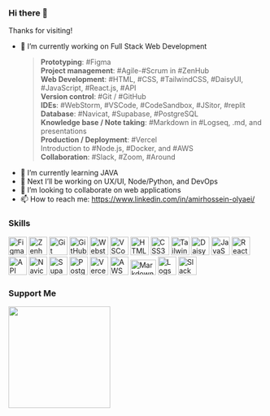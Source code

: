 ### Hi there 👋

Thanks for visiting!  

- 🔭 I’m currently working on Full Stack Web Development
  > **Prototyping**: #Figma  
  > **Project management**: #Agile-#Scrum in #ZenHub  
  > **Web Development**: #HTML, #CSS, #TailwindCSS, #DaisyUI, #JavaScript, #React.js, #API  
  > **Version control**: #Git / #GitHub  
  > **IDEs**: #WebStorm, #VSCode, #CodeSandbox, #JSitor, #replit  
  > **Database**: #Navicat, #Supabase, #PostgreSQL  
  > **Knowledge base / Note taking**: #Markdown in #Logseq, .md, and presentations  
  > **Production / Deployment**: #Vercel  
  > Introduction to #Node.js, #Docker, and #AWS  
  > **Collaboration**: #Slack, #Zoom, #Around
- 🌱 I’m currently learning JAVA
- 🔭 Next I’ll be working on UX/UI, Node/Python, and DevOps
- 👯 I’m looking to collaborate on web applications
- 📫 How to reach me: https://www.linkedin.com/in/amirhossein-olyaei/

### Skills

<p align="left">
<a href="https://www.figma.com/" target="_blank" rel="noreferrer"><img src="https://raw.githubusercontent.com/danielcranney/readme-generator/main/public/icons/skills/figma-colored.svg" width="36" height="36" alt="Figma" title="Figma" /></a>
<a href="https://www.zenhub.com/" target="_blank" rel="noreferrer"><img src="https://i.imgur.com/U97xgKq.png" width="36" height="36" alt="Zenhub" title="Zenhub" /></a>
<a href="https://git-scm.com/" target="_blank" rel="noreferrer"><img src="https://raw.githubusercontent.com/danielcranney/readme-generator/main/public/icons/skills/git-colored.svg" width="36" height="36" alt="Git" title="Git" /></a>
<a href="https://github.com" target="_blank" rel="noreferrer"><img src="https://i.imgur.com/XlPIRaG.png" width="36" height="36" alt="GitHub" title="GitHub" /></a>
<a href="https://www.jetbrains.com/webstorm/" target="_blank" rel="noreferrer"><img src="https://github.com/AmirhosseinOlyaei/AmirhosseinOlyaei/assets/20806019/7be8f6af-6928-4bf2-a2d9-f1cbe358aac6" width="36" height="36" alt="Webstorm" title="Webstorm" /></a>
<a href="https://code.visualstudio.com" target="_blank" rel="noreferrer"><img src="https://github.com/AmirhosseinOlyaei/AmirhosseinOlyaei/assets/20806019/92fc6718-3770-475f-b7f6-09693dda2515" width="36" height="36" alt="VSCode" title="VSCode" /></a>
<a href="https://www.w3schools.com/html/default.asp" target="_blank" rel="noreferrer"><img src="https://raw.githubusercontent.com/danielcranney/readme-generator/main/public/icons/skills/html5-colored.svg" width="36" height="36" alt="HTML5" title="HTML" /></a>
<a href="https://www.w3schools.com/css/" target="_blank" rel="noreferrer"><img src="https://raw.githubusercontent.com/danielcranney/readme-generator/main/public/icons/skills/css3-colored.svg" width="36" height="36" alt="CSS3" title="CSS" /></a>
<a href="https://tailwindcss.com/" target="_blank" rel="noreferrer"><img src="https://raw.githubusercontent.com/danielcranney/readme-generator/main/public/icons/skills/tailwindcss-colored.svg" width="36" height="36" alt="TailwindCSS" title="TailwindCSS" /></a>
<a href="https://daisyui.com/" target="_blank" rel="noreferrer"><img src="https://github.com/AmirhosseinOlyaei/AmirhosseinOlyaei/assets/20806019/374c1630-57bf-4d07-a1d7-920ceb75c276" width="36" height="36" alt="DaisyUI" title="DaisyUI" /></a>
<a href="https://www.w3schools.com/js/" target="_blank" rel="noreferrer"><img src="https://raw.githubusercontent.com/danielcranney/readme-generator/main/public/icons/skills/javascript-colored.svg" width="36" height="36" alt="JavaScript" title="JavaScript" /></a>
<a href="https://react.dev/" target="_blank" rel="noreferrer"><img src="https://raw.githubusercontent.com/danielcranney/readme-generator/main/public/icons/skills/react-colored.svg" width="36" height="36" alt="React" title="React" /></a>
<a href="https://www.redhat.com/en/topics/api/what-is-a-rest-api" target="_blank" rel="noreferrer"><img src="https://github.com/AmirhosseinOlyaei/AmirhosseinOlyaei/assets/20806019/33760bb7-4abf-4e8a-9601-b73fb75d984d" width="36" height="36" alt="API" title="API" /></a>
<a href="https://navicat.com/" target="_blank" rel="noreferrer"><img src="https://github.com/AmirhosseinOlyaei/AmirhosseinOlyaei/assets/20806019/9c2dfc21-5462-492f-abd5-ca95c5a9fcb5" width="36" height="36" alt="Navicat" title="Navicat" /></a>
<a href="https://app.supabase.com/" target="_blank" rel="noreferrer"><img src="https://raw.githubusercontent.com/danielcranney/readme-generator/main/public/icons/skills/supabase-colored.svg" width="36" height="36" alt="Supabase" title="Supabase" /></a>
<a href="https://www.postgresql.org/" target="_blank" rel="noreferrer"><img src="https://raw.githubusercontent.com/danielcranney/readme-generator/main/public/icons/skills/postgresql-colored.svg" width="36" height="36" alt="PostgreSQL" title="PostgreSQL" /></a>
<a href="https://vercel.com" target="_blank" rel="noreferrer"><img src="https://github.com/AmirhosseinOlyaei/AmirhosseinOlyaei/assets/20806019/7fe34e36-a5aa-4eb5-8a2c-6b0473c12792" width="36" height="36" alt="Vercel" title="Vercel" /></a>
<a href="https://aws.amazon.com/" target="_blank" rel="noreferrer"><img src="https://github.com/AmirhosseinOlyaei/AmirhosseinOlyaei/assets/20806019/8dc46915-b409-4dcc-b503-4b8159f3b8df" width="36" height="36" alt="AWS" title="AWS-Cloud-Practitioner" /></a>
<a href="https://www.markdownguide.org/" target="_blank" rel="noreferrer"><img src="https://github.com/AmirhosseinOlyaei/AmirhosseinOlyaei/assets/20806019/e4ef57e4-cb5d-4f29-bf23-4c10a4e3c6bb" width="50" height="30" alt="Markdown" title="Markdown" /></a>
<a href="https://logseq.com/" target="_blank" rel="noreferrer"><img src="https://github.com/AmirhosseinOlyaei/AmirhosseinOlyaei/assets/20806019/6594517f-68f3-41da-adce-c4875ed638e9" width="36" height="36" alt="Logseq" title="Logseq" /></a>
<a href="https://slack.com/" target="_blank" rel="noreferrer"><img src="https://github.com/AmirhosseinOlyaei/AmirhosseinOlyaei/assets/20806019/2f1ab7b4-49cd-4de2-b632-7b3c001fad97" width="36" height="36" alt="Slack" title="Slack" /></a>
</p>

### Support Me

<a href="https://www.buymeacoffee.com/amirolyaei"><img src="https://cdn.buymeacoffee.com/buttons/v2/default-yellow.png" width="200" /></a>

<!--
**AmirhosseinOlyaei/AmirhosseinOlyaei** is a ✨ _special_ ✨ repository because its `README.md` (this file) appears on your GitHub profile.

Here are some ideas to get you started:

- 🔭 I’m currently working on ...
- 🌱 I’m currently learning ...
- 👯 I’m looking to collaborate on ...
- 🤔 I’m looking for help with ...
- 💬 Ask me about ...
- 📫 How to reach me: ...
- 😄 Pronouns: ...
- ⚡ Fun fact: ...
-->
